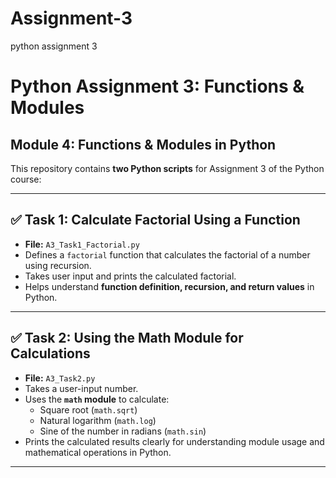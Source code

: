 # Assignment-3
python assignment 3


# Python Assignment 3: Functions & Modules

## Module 4: Functions & Modules in Python

This repository contains **two Python scripts** for Assignment 3 of the Python course:

---

## **✅ Task 1: Calculate Factorial Using a Function**

- **File:** `A3_Task1_Factorial.py`
- Defines a `factorial` function that calculates the factorial of a number using recursion.
- Takes user input and prints the calculated factorial.
- Helps understand **function definition, recursion, and return values** in Python.

---

## **✅ Task 2: Using the Math Module for Calculations**

- **File:** `A3_Task2.py`
- Takes a user-input number.
- Uses the **`math` module** to calculate:
  - Square root (`math.sqrt`)
  - Natural logarithm (`math.log`)
  - Sine of the number in radians (`math.sin`)
- Prints the calculated results clearly for understanding module usage and mathematical operations in Python.

---


